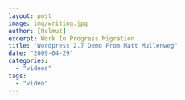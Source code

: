 ```yaml
---
layout: post
image: img/writing.jpg
author: [Helmut]
excerpt: Work In Progress Migration
title: "Wordpress 2.7 Demo From Matt Mullenweg"
date: "2009-04-29"
categories: 
  - "videos"
tags: 
  - "video"
---
```



